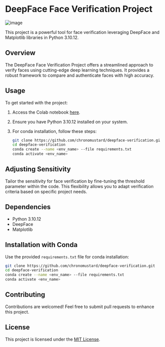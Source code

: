 # DeepFace Face Verification Project

![image](https://github.com/chronomustard/deepface-verification/assets/70846916/99a0c514-b228-4e16-88b5-bd8f13f81a2a)

This project is a powerful tool for face verification leveraging DeepFace and Matplotlib libraries in Python 3.10.12.

## Overview

The DeepFace Face Verification Project offers a streamlined approach to verify faces using cutting-edge deep learning techniques. It provides a robust framework to compare and authenticate faces with high accuracy.

## Usage

To get started with the project:

1. Access the Colab notebook [here](https://colab.research.google.com/drive/1yIVXXpzfKn-xOuiuub6GVidzUycMMRdt?usp=sharing).
2. Ensure you have Python 3.10.12 installed on your system.
3. For conda installation, follow these steps:

   ```bash
   git clone https://github.com/chronomustard/deepface-verification.git
   cd deepface-verification
   conda create --name <env_name> --file requirements.txt
   conda activate <env_name>
   ```

## Adjusting Sensitivity

Tailor the sensitivity for face verification by fine-tuning the threshold parameter within the code. This flexibility allows you to adapt verification criteria based on specific project needs.

## Dependencies

- Python 3.10.12
- DeepFace
- Matplotlib

## Installation with Conda

Use the provided `requirements.txt` file for conda installation:

```bash
git clone https://github.com/chronomustard/deepface-verification.git
cd deepface-verification
conda create --name <env_name> --file requirements.txt
conda activate <env_name>
```

## Contributing

Contributions are welcomed! Feel free to submit pull requests to enhance this project.

## License

This project is licensed under the [MIT License](LICENSE).
